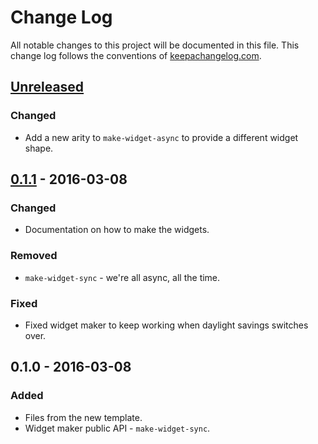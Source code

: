 # Change Log
All notable changes to this project will be documented in this file. This change log follows the conventions of [keepachangelog.com](http://keepachangelog.com/).

## [Unreleased]
### Changed
- Add a new arity to `make-widget-async` to provide a different widget shape.

## [0.1.1] - 2016-03-08
### Changed
- Documentation on how to make the widgets.

### Removed
- `make-widget-sync` - we're all async, all the time.

### Fixed
- Fixed widget maker to keep working when daylight savings switches over.

## 0.1.0 - 2016-03-08
### Added
- Files from the new template.
- Widget maker public API - `make-widget-sync`.

[Unreleased]: https://github.com/your-name/native-markov/compare/0.1.1...HEAD
[0.1.1]: https://github.com/your-name/native-markov/compare/0.1.0...0.1.1
